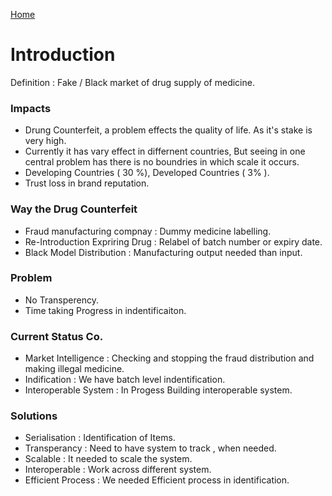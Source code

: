 [Home](/README.md)

# Introduction

Definition : Fake / Black market of drug supply of medicine.

### Impacts
- Drung Counterfeit, a problem effects the quality of life. As it's stake is very high.
- Currently it has vary effect in differnent countries, But seeing in one central problem has there is no boundries in which scale it occurs.
- Developing Countries ( 30 %), Developed Countries ( 3% ).
- Trust loss in brand reputation.

### Way the Drug Counterfeit 
- Fraud manufacturing compnay : Dummy medicine labelling.
- Re-Introduction Expriring Drug : Relabel of batch number or expiry date.
- Black Model Distribution : Manufacturing output needed than input.

### Problem 
- No Transperency.
- Time taking Progress in indentificaiton.

### Current Status Co.
- Market Intelligence : Checking and stopping the fraud distribution and making illegal medicine.
- Indification :  We have batch level indentification.
- Interoperable System : In Progess Building interoperable system.

### Solutions 
- Serialisation : Identification of Items.
- Transperancy  : Need to have system to track , when needed.
- Scalable      : It needed to scale the system.
- Interoperable : Work across different system. 
- Efficient Process : We needed Efficient process in identification.